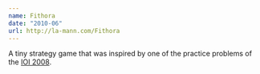 ```yaml
---
name: Fithora
date: "2010-06"
url: http://la-mann.com/Fithora
---
```

A tiny strategy game that was inspired by one of the practice problems of the [IOI 2008](https://ioinformatics.org/page/ioi-2008/34).
